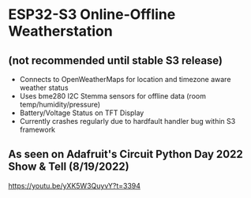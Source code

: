 # ESP32-S3 Online-Offline Weatherstation
## (not recommended until stable S3 release)
- Connects to OpenWeatherMaps for location and timezone aware weather status
- Uses bme280 I2C Stemma sensors for offline data (room temp/humidity/pressure)
- Battery/Voltage Status on TFT Display
- Currently crashes regularly due to hardfault handler bug within S3 framework

## As seen on Adafruit's Circuit Python Day 2022 Show & Tell (8/19/2022)

https://youtu.be/yXK5W3QuyvY?t=3394
